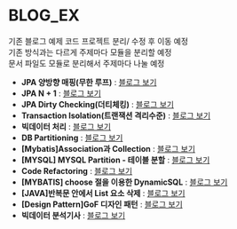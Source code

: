 # BLOG_EX


기존 블로그 예제 코드 프로젝트 분리/ 수정 후 이동 예정  
기존 방식과는 다르게 주제마다 모듈을 분리할 예정  
문서 파일도 모듈로 분리해서 주제마다 나눌 예정 

* __JPA 양방향 매핑(무한 루프)__ : [블로그 보기](https://jarvics.tistory.com/87)
* __JPA N + 1__ : [블로그 보기](https://jarvics.tistory.com/88)
* __JPA Dirty Checking(더티체킹)__ : [블로그 보기](https://jarvics.tistory.com/89)
* __Transaction Isolation(트랜잭션 격리수준)__ : [블로그 보기](https://jarvics.tistory.com/92)
* __빅데이터 처리__ : [블로그 보기](https://jarvics.tistory.com/99)
* __DB Partitioning__ : [블로그 보기](https://jarvics.tistory.com/100)
* __[Mybatis]Association과 Collection__ : [블로그 보기](https://jarvics.tistory.com/103)
* __[MYSQL] MYSQL Partition - 테이블 분할__ : [블로그 보기](https://jarvics.tistory.com/104)
* __Code Refactoring__ : [블로그 보기](https://jarvics.tistory.com/105)
* __[MYBATIS] choose 절을 이용한 DynamicSQL__ : [블로그 보기](https://jarvics.tistory.com/106)
* __[JAVA]반복문 안에서 List 요소 삭제__ : [블로그 보기](https://jarvics.tistory.com/107)
* __[Design Pattern]GoF 디자인 패턴__ : [블로그 보기](https://jarvics.tistory.com/109)
* __빅데이터 분석기사__ : [블로그 보기](https://jarvics.tistory.com/category/%ED%94%84%EB%A1%9C%EA%B7%B8%EB%9E%98%EB%B0%8D/%EB%B9%85%EB%8D%B0%EC%9D%B4%ED%84%B0%20%EB%B6%84%EC%84%9D%20%EA%B8%B0%EC%82%AC)
